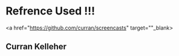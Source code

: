 <h1>Refrence Used !!!</h1>

<a href="https://github.com/curran/screencasts" target=""_blank><h2>Curran Kelleher</h2></a>
